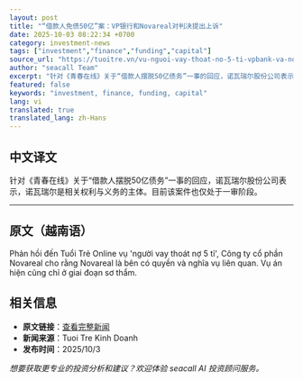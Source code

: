 ```yaml
---
layout: post
title: "“借款人免债50亿”案：VP银行和Novareal对判决提出上诉"
date: 2025-10-03 08:22:34 +0700
category: investment-news
tags: ["investment","finance","funding","capital"]
source_url: "https://tuoitre.vn/vu-nguoi-vay-thoat-no-5-ti-vpbank-va-novareal-khang-cao-ban-an-20251003110602764.htm"
author: "seacall Team"
excerpt: "针对《青春在线》关于“借款人摆脱50亿债务”一事的回应，诺瓦瑞尔股份公司表示，诺瓦瑞尔是相关权利与义务的主体。目前该案件也仅处于一审阶段。..."
featured: false
keywords: "investment, finance, funding, capital"
lang: vi
translated: true
translated_lang: zh-Hans
---
```


## 中文译文

针对《青春在线》关于“借款人摆脱50亿债务”一事的回应，诺瓦瑞尔股份公司表示，诺瓦瑞尔是相关权利与义务的主体。目前该案件也仅处于一审阶段。

---

## 原文（越南语）

Phản hồi đến Tuổi Trẻ Online vụ 'người vay thoát nợ 5 tỉ', Công ty cổ phần Novareal cho rằng Novareal là bên có quyền và nghĩa vụ liên quan. Vụ án hiện cũng chỉ ở giai đoạn sơ thẩm.

## 相关信息

- **原文链接**：[查看完整新闻](https://tuoitre.vn/vu-nguoi-vay-thoat-no-5-ti-vpbank-va-novareal-khang-cao-ban-an-20251003110602764.htm)
- **新闻来源**：Tuoi Tre Kinh Doanh
- **发布时间**：2025/10/3

*想要获取更专业的投资分析和建议？欢迎体验 seacall AI 投资顾问服务。*